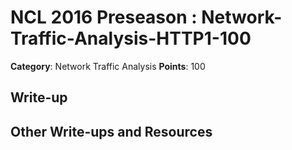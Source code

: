 # NCL 2016 Preseason : Network-Traffic-Analysis-HTTP1-100

__Category__: Network Traffic Analysis
__Points__: 100

## Write-up

## Other Write-ups and Resources
